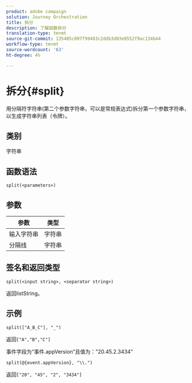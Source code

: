 ```yaml
---
product: adobe campaign
solution: Journey Orchestration
title: 拆分
description: 了解函数拆分
translation-type: tm+mt
source-git-commit: 135485c097f99483c2ddb3d03e0552f9ac134b44
workflow-type: tm+mt
source-wordcount: '63'
ht-degree: 4%

---
```



# 拆分{#split}

用分隔符字符串(第二个参数字符串，可以是常规表达式)拆分第一个参数字符串，以生成字符串列表（令牌）。

## 类别

字符串

## 函数语法

`split(<parameters>)`

## 参数

| 参数 | 类型 |
|-----------|------------------|
| 输入字符串 | 字符串 |
| 分隔线 | 字符串 |

## 签名和返回类型

`split(<input string>, <separator string>)`

返回listString。

## 示例

`split(["A_B_C"], "_")`

返回`["A","B","C"]`

事件字段为“事件.appVersion”且值为：&quot;20.45.2.3434&quot;

`split(@{event.appVersion}, "\\.")`

返回`["20", "45", "2", "3434"]`
